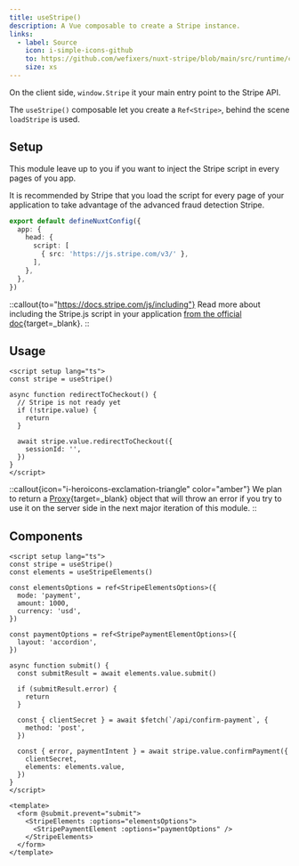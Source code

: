```yaml
---
title: useStripe()
description: A Vue composable to create a Stripe instance.
links:
  - label: Source
    icon: i-simple-icons-github
    to: https://github.com/wefixers/nuxt-stripe/blob/main/src/runtime/composables.ts
    size: xs
---
```


On the client side, `window.Stripe` it your main entry point to the Stripe API.

The `useStripe()` composable let you create a `Ref<Stripe>`, behind the scene `loadStripe` is used.

## Setup

This module leave up to you if you want to inject the Stripe script in every pages of you app.

It is recommended by Stripe that you load the script for every page of your application to take advantage of the advanced fraud detection Stripe.

```ts [nuxt.config.ts]
export default defineNuxtConfig({
  app: {
    head: {
      script: [
        { src: 'https://js.stripe.com/v3/' },
      ],
    },
  },
})
```

::callout{to="https://docs.stripe.com/js/including"}
Read more about including the Stripe.js script in your application [from the official doc](https://docs.stripe.com/js/including){target=_blank}.
::

## Usage

```vue [pages/index.vue]
<script setup lang="ts">
const stripe = useStripe()

async function redirectToCheckout() {
  // Stripe is not ready yet
  if (!stripe.value) {
    return
  }

  await stripe.value.redirectToCheckout({
    sessionId: '',
  })
}
</script>
```

::callout{icon="i-heroicons-exclamation-triangle" color="amber"}
We plan to return a [Proxy](https://developer.mozilla.org/en-US/docs/Web/JavaScript/Reference/Global_Objects/Proxy){target=_blank} object that will throw an error if you try to use it on the server side in the next major iteration of this module.
::

## Components

```vue
<script setup lang="ts">
const stripe = useStripe()
const elements = useStripeElements()

const elementsOptions = ref<StripeElementsOptions>({
  mode: 'payment',
  amount: 1000,
  currency: 'usd',
})

const paymentOptions = ref<StripePaymentElementOptions>({
  layout: 'accordion',
})

async function submit() {
  const submitResult = await elements.value.submit()

  if (submitResult.error) {
    return
  }

  const { clientSecret } = await $fetch(`/api/confirm-payment`, {
    method: 'post',
  })

  const { error, paymentIntent } = await stripe.value.confirmPayment({
    clientSecret,
    elements: elements.value,
  })
}
</script>

<template>
  <form @submit.prevent="submit">
    <StripeElements :options="elementsOptions">
      <StripePaymentElement :options="paymentOptions" />
    </StripeElements>
  </form>
</template>
```
